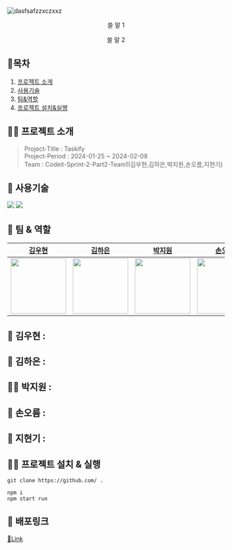 <img alt="dasfsafzzxczxxz" src="https://as1.ftcdn.net/v2/jpg/02/57/42/72/1000_F_257427286_Lp7c9XdPnvN46TyFKqUaZpPADJ77ZzUk.jpg">
<p align="center">쓸 말 1</p> 
<p align="center" color="#ccc">쓸 말 2</p> 

## 📘목차

1. [프로젝트 소개](#프로젝트-소개)
2. [사용기술](#사용기술)
3. [팀&역할](#팀--역할)
4. [프로젝트 설치&실행](#프로젝트-설치--실행)

## 🧑‍💻 프로젝트 소개
> Project-Title : Taskify   
> Project-Period : 2024-01-25 ~ 2024-02-08    
> Team : Codeit-Sprint-2-Part2-Team1(김우현,김하은,박지원,손오름,지현기)   

## 🔎 사용기술  
<img src="https://img.shields.io/badge/react-61DAFB?style=for-the-badge&logo=react&logoColor=white">
<img src="https://img.shields.io/badge/reactquery-61DAFB?style=for-the-badge&logo=reactquery&logoColor=white">


## 👥 팀 & 역할
|[김우현](https://github.com/guen9310)|[김하은](https://github.com/yunsusu)|[박지원](https://github.com/rladngus133)|[손오름](https://github.com/Yoon-kyungLee)|[지현기](https://github.com/JIS0098)|
|------|------|------|------|------|
|<img src="https://github.com/CodeIt-Part2-Team1/FirstProject/assets/124851297/2bda01a7-48dd-4097-b0f7-5e3bf3f1f473" width="128" height="128">|<img src="https://github.com/CodeIt-Part2-Team1/FirstProject/assets/124851297/4fd7a5fb-fa4c-4d95-9467-a2d2a5e039d1" width="128" height="128">|<img src="https://cdnimage.dailian.co.kr/news/201402/news_1391494701_419313_m_1.jpg" width="128" height="128">|<img src="https://github.com/CodeIt-Part2-Team1/FirstProject/assets/124851297/d9ce5b9e-49bb-479c-87c1-90497e35f9f5" width="128" height="128">|<img src="https://coinpan.com/files/attach/images/198/429/492/210/12ceae7a20597f3d7f920a7aef65df5b.jpg" width="128" height="128">|

**👦 김우현** : 
- 
   
**👧 김하은** : 
-   
   
**👩‍🦰 박지원** : 
- 
   
**👦 손오름** : 
- 
   
**👦 지현기** : 
-   
   

## 🧑‍💻 프로젝트 설치 & 실행
```
git clone https://github.com/ .

npm i
npm start run
```

## 🔗 배포링크
[🔗Link](https://2-2-1-rolling.netlify.app/)



